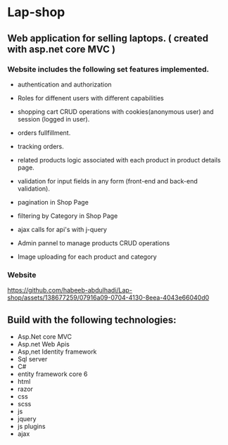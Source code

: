 # Lap-shop
## Web application for selling laptops. ( created with asp.net core MVC )
### Website includes the following set features implemented.

+ authentication and authorization

+ Roles for diffenent users with different capabilities

+ shopping cart CRUD operations with cookies(anonymous user) and session (logged in user).

+ orders fullfillment.

+ tracking orders.

+ related products logic associated with each product in product details page.

+ validation for input fields in any form (front-end and back-end validation).

+ pagination in Shop Page

+ filtering by Category in Shop Page

+ ajax calls for api's with j-query

+ Admin pannel to manage products CRUD operations

+ Image uploading for each product and category

### Website



https://github.com/habeeb-abdulhadi/Lap-shop/assets/138677259/07916a09-0704-4130-8eea-4043e66040d0






## Build with the following technologies:
+ Asp.Net core MVC
+ Asp.net Web Apis
+ Asp,net Identity framework
+ Sql server
+ C#
+ entity framework core 6
+ html
+ razor
+ css
+ scss
+ js
+ jquery
+ js plugins
+ ajax


